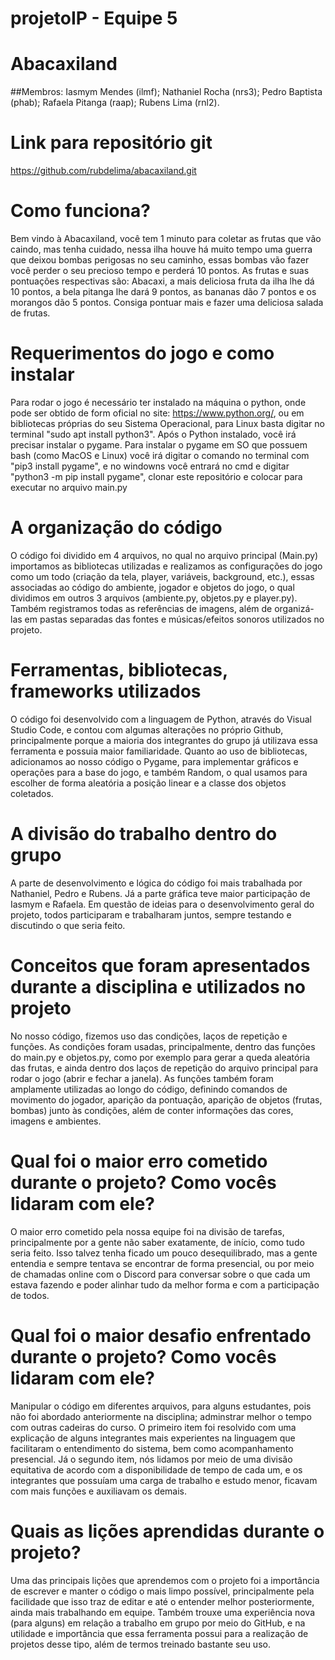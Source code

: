 # projetoIP - Equipe 5

# Abacaxiland

##Membros:
Iasmym Mendes (ilmf);
Nathaniel Rocha (nrs3);
Pedro Baptista (phab);
Rafaela Pitanga (raap);
Rubens Lima (rnl2).

# Link para repositório git

https://github.com/rubdelima/abacaxiland.git


# Como funciona?

Bem vindo à Abacaxiland, você tem 1 minuto para coletar as frutas que vão caindo, mas tenha cuidado, nessa ilha houve há muito tempo uma guerra que deixou bombas perigosas no seu caminho, essas bombas vão fazer você perder o seu precioso tempo e perderá 10 pontos. As frutas e suas pontuações respectivas são: Abacaxi, a mais deliciosa fruta da ilha lhe dá 10 pontos, a bela pitanga lhe dará 9 pontos, as bananas dão 7 pontos e os morangos dão 5 pontos.
Consiga pontuar mais e fazer uma deliciosa salada de frutas.

# Requerimentos do jogo e como instalar

Para rodar o jogo é necessário ter instalado na máquina o python, onde pode ser obtido de form oficial no site: https://www.python.org/, ou em bibliotecas próprias do seu Sistema Operacional, para Linux basta digitar no terminal "sudo apt install python3". Após o Python instalado, você irá precisar instalar o pygame. Para instalar o pygame em SO que possuem bash (como MacOS e Linux) você irá digitar o comando no terminal com "pip3 install pygame", e no windowns você entrará no cmd e digitar "python3 -m pip install pygame", clonar este repositório e colocar para executar no arquivo main.py

# A organização do código

O código foi dividido em 4 arquivos, no qual no arquivo principal (Main.py) importamos as bibliotecas utilizadas e realizamos as configurações do jogo como um todo (criação da tela, player, variáveis, background, etc.), essas associadas ao código do ambiente, jogador e objetos do jogo, o qual dividimos em outros 3 arquivos (ambiente.py, objetos.py e player.py). Também registramos todas as referências de imagens, além de organizá-las em pastas separadas das fontes e músicas/efeitos sonoros utilizados no projeto.

# Ferramentas, bibliotecas, frameworks utilizados

O código foi desenvolvido com a linguagem de Python, através do Visual Studio Code, e contou com algumas alterações no próprio Github, principalmente porque a maioria dos integrantes do grupo já utilizava essa ferramenta e possuia maior familiaridade. 
Quanto ao uso de bibliotecas, adicionamos ao nosso código o Pygame, para implementar gráficos e operações para a base do jogo, e também Random, o qual usamos para escolher de forma aleatória a posição linear e a classe dos objetos coletados.

# A divisão do trabalho dentro do grupo

A parte de desenvolvimento e lógica do código foi mais trabalhada por Nathaniel, Pedro e Rubens. Já a parte gráfica teve maior participação de Iasmym e Rafaela. Em questão de ideias para o desenvolvimento geral do projeto, todos participaram e trabalharam juntos, sempre testando e discutindo o que seria feito.

# Conceitos que foram apresentados durante a disciplina e utilizados no projeto

No nosso código, fizemos uso das condições, laços de repetição e funções.
As condições foram usadas, principalmente, dentro das funções do main.py e objetos.py, como por exemplo para gerar a queda aleatória das frutas, e ainda dentro dos laços de repetição do arquivo principal para rodar o jogo (abrir e fechar a janela).
As funções também foram amplamente utilizadas ao longo do código, definindo comandos de movimento do jogador, aparição da pontuação, aparição de objetos (frutas, bombas) junto às condições, além de conter informações das cores, imagens e ambientes.


# Qual foi o maior erro cometido durante o projeto? Como vocês lidaram com ele?

O maior erro cometido pela nossa equipe foi na divisão de tarefas, principalmente por a gente não saber exatamente, de início, como tudo seria feito. Isso talvez tenha ficado um pouco desequilibrado, mas a gente entendia e sempre tentava se encontrar de forma presencial, ou por meio de chamadas online com o Discord para conversar sobre o que cada um estava fazendo e poder alinhar tudo da melhor forma e com a participação de todos.

# Qual foi o maior desafio enfrentado durante o projeto? Como vocês lidaram com ele?

Manipular o código em diferentes arquivos, para alguns estudantes, pois não foi abordado anteriormente na disciplina; adminstrar melhor o tempo com outras cadeiras do curso. O primeiro item foi resolvido com uma explicação de alguns integrantes mais experientes na linguagem que facilitaram o entendimento do sistema, bem como acompanhamento presencial. Já o segundo item, nós lidamos por meio de uma divisão equitativa de acordo com a disponibilidade de tempo de cada um, e os integrantes que possuíam uma carga de trabalho e estudo menor, ficavam com mais funções e auxiliavam os demais.

# Quais as lições aprendidas durante o projeto?

Uma das principais lições que aprendemos com o projeto foi a importância de escrever e manter o código o mais limpo possível, principalmente pela facilidade que isso traz de editar e até o entender melhor posteriormente, ainda mais trabalhando em equipe. Também trouxe uma experiência nova (para alguns) em relação a trabalho em grupo por meio do GitHub, e na utilidade e importância que essa ferramenta possui para a realização de projetos desse tipo, além de termos treinado bastante seu uso.
